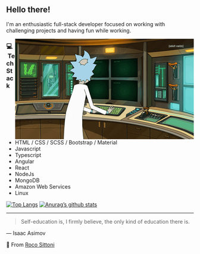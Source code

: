 <h2>Hello there!</h2>

<p>I'm an enthusiastic full-stack developer focused on working with challenging projects and having fun while working.</p>

<img align="right" alt="GIF" src="https://github.com/rocoSittoni/rocoSittoni/blob/main/rick.gif"/>

<h3>💻 &nbsp;Tech Stack</h3>

- HTML / CSS / SCSS / Bootstrap / Material
- Javascript
- Typescript
- Angular
- React
- NodeJs
- MongoDB
- Amazon Web Services
- Linux

[![Top Langs](https://github-readme-stats.vercel.app/api/top-langs/?username=rocoSittoni&theme=github_dark&layout=compact)](https://github.com/rocoSittoni)
[![Anurag’s github stats](https://github-readme-stats.vercel.app/api?username=rocoSittoni&theme=github_dark)](https://github.com/rocoSittoni)

<hr>

> Self-education is, I firmly believe, the only kind of education there is.

— Isaac Asimov
<br>

💎 From [Roco Sittoni](https://github.com/rocoSittoni)
